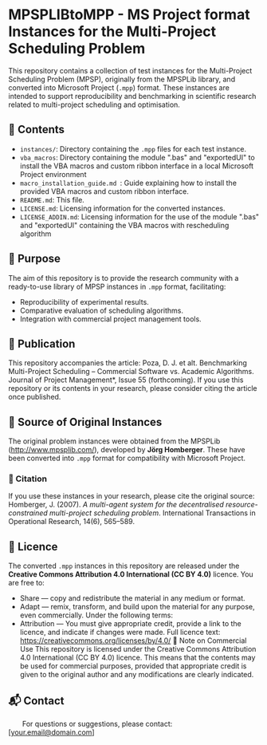 # MPSPLIBtoMPP - MS Project format Instances for the Multi-Project Scheduling Problem
This repository contains a collection of test instances for the Multi-Project Scheduling Problem (MPSP),  originally from the MPSPLib library, and converted into Microsoft Project (`.mpp`) format. 
These instances are intended to support reproducibility and benchmarking in scientific research related to multi-project scheduling and optimisation.
## 📂 Contents
- `instances/`: Directory containing the `.mpp` files for each test instance.
- `vba_macros`: Directory containing  the module ".bas" and "exportedUI" to install the VBA macros and custom ribbon interface in a local Microsoft Project environment
- `macro_installation_guide.md `: Guide explaining how to install the provided VBA macros and custom ribbon interface.
- `README.md`: This file.
- `LICENSE.md`: Licensing information for the converted instances.
- `LICENSE_ADDIN.md`: Licensing information for the use of the module ".bas" and "exportedUI" containing the VBA macros with rescheduling algorithm
## 🎯 Purpose
The aim of this repository is to provide the research community with a ready-to-use library of MPSP instances in `.mpp` format, facilitating:
- Reproducibility of experimental results.
- Comparative evaluation of scheduling algorithms.
- Integration with commercial project management tools.
## 📄 Publication
This repository accompanies the article:
Poza, D. J. et alt. Benchmarking Multi-Project Scheduling – Commercial Software vs. Academic Algorithms. Journal of Project Management*, Issue 55 (forthcoming).
If you use this repository or its contents in your research, please consider citing the article once published.
## 🧩 Source of Original Instances
The original problem instances were obtained from the MPSPLib (http://www.mpsplib.com/), developed by **Jörg Homberger**. 
These have been converted into `.mpp` format for compatibility with Microsoft Project.
### 📖 Citation
If you use these instances in your research, please cite the original source:
Homberger, J. (2007). *A multi-agent system for the decentralised resource-constrained multi-project scheduling problem*. International Transactions in Operational Research, 14(6), 565–589.
## 📜 Licence
The converted `.mpp` instances in this repository are released under the **Creative Commons Attribution 4.0 International (CC BY 4.0)**  licence.
You are free to:
- Share — copy and redistribute the material in any medium or format.
- Adapt — remix, transform, and build upon the material for any purpose, even commercially.
Under the following terms:
- Attribution — You must give appropriate credit, provide a link to the licence, and indicate if changes were made.
 Full licence text: https://creativecommons.org/licenses/by/4.0/
💼 Note on Commercial Use
This repository is licensed under the Creative Commons Attribution 4.0 International (CC BY 4.0) licence.
This means that the contents may be used for commercial purposes, provided that appropriate credit is given to the original author and any modifications are clearly indicated.
## 📬 Contact
    For questions or suggestions, please contact: [your.email@domain.com]
